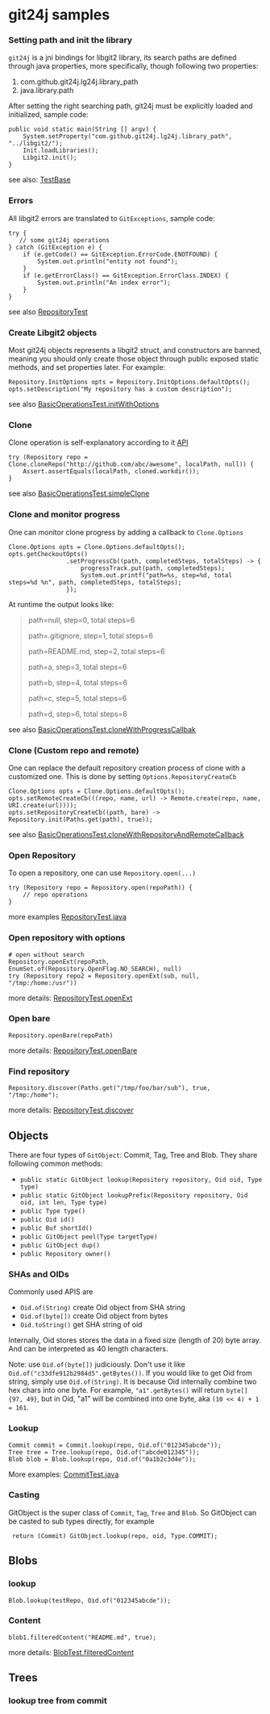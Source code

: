 # git24j samples

### Setting path and init the library

`git24j` is a jni bindings for libgit2 library, its search paths are defined 
through java properties, more specifically, though following two properties:
1. com.github.git24j.lg24j.library_path
2. java.library.path

After setting the right searching path, git24j must be explicitly loaded and
initialized, sample code: 
```
public void static main(String [] argv) {
    System.setProperty("com.github.git24j.lg24j.library_path", "../libgit2/");
    Init.loadLibraries();
    Libgit2.init();
}
```

see also: [TestBase](../src/test/java/com/github/git24j/core/TestBase.java#L21)

### Errors
All libgit2 errors are translated to `GitExceptions`, sample code:

```
try {
   // some git24j operations
} catch (GitException e) {
    if (e.getCode() == GitException.ErrorCode.ENOTFOUND) {
        System.out.println("entity not found");
    }
    if (e.getErrorClass() == GitException.ErrorClass.INDEX) {
        System.out.println("An index error");
    }
}
```
see also [RepositoryTest](../src/test/java/com/github/git24j/core/ReferenceTest.java#186)

### Create Libgit2 objects
Most git24j objects represents a libgit2 struct, and constructors are banned, meaning you 
should only create those object through public exposed static methods, and set properties
later. For example:
```
Repository.InitOptions opts = Repository.InitOptions.defaultOpts();
opts.setDescription("My repository has a custom description");
```
see also [BasicOperationsTest.initWithOptions](../src/test/java/com/github/git24j/core/BasicOperationsTest.java#25)

### Clone
Clone operation is self-explanatory according to it [API](../src/main/java/com/github/git24j/core/Clone.java#226)
```
try (Repository repo = Clone.cloneRepo("http://github.com/abc/awesome", localPath, null)) {
    Assert.assertEquals(localPath, cloned.workdir());
}
```
see also [BasicOperationsTest.simpleClone](../src/test/java/com/github/git24j/core/BasicOperationsTest.java#37)

### Clone and monitor progress
One can monitor clone progress by adding a callback to `Clone.Options`
```
Clone.Options opts = Clone.Options.defaultOpts();
opts.getCheckoutOpts()
                .setProgressCb((path, completedSteps, totalSteps) -> {
                    progressTrack.put(path, completedSteps);
                    System.out.printf("path=%s, step=%d, total steps=%d %n", path, completedSteps, totalSteps);
                });
```
At runtime the output looks like:
> path=null, step=0, total steps=6 
> 
> path=.gitignore, step=1, total steps=6 
> 
> path=README.md, step=2, total steps=6 
> 
> path=a, step=3, total steps=6 
> 
> path=b, step=4, total steps=6 
> 
> path=c, step=5, total steps=6 
> 
> path=d, step=6, total steps=6 

see also [BasicOperationsTest.cloneWithProgressCallbak](../src/test/java/com/github/git24j/core/BasicOperationsTest.java#53)


### Clone (Custom repo and remote)
One can replace the default repository creation process of clone with a customized one. This is done by setting `Options.RepositoryCreateCb`

```
Clone.Options opts = Clone.Options.defaultOpts();
opts.setRemoteCreateCb(((repo, name, url) -> Remote.create(repo, name, URI.create(url))));
opts.setRepositoryCreateCb((path, bare) -> Repository.init(Paths.get(path), true));
```

see also [BasicOperationsTest.cloneWithRepositoryAndRemoteCallback](../src/test/java/com/github/git24j/core/BasicOperationsTest.java#76)


### Open Repository
To open a repository, one can use `Repository.open(...)`
```
try (Repository repo = Repository.open(repoPath)) {
    // repo operations
}
```
more examples [RepositoryTest.java](../src/test/java/com/github/git24j/core/ReferenceTest.java#17)

### Open repository with options
```
# open without search
Repository.openExt(repoPath, EnumSet.of(Repository.OpenFlag.NO_SEARCH), null)
try (Repository repo2 = Repository.openExt(sub, null, "/tmp:/home:/usr"))
```
more details: [RepositoryTest.openExt](../src/test/java/com/github/git24j/core/ReferenceTest.java#68)

### Open bare
```
Repository.openBare(repoPath)
```
more details: [RepositoryTest.openBare](../src/test/java/com/github/git24j/core/ReferenceTest.java#45)

### Find repository
```
Repository.discover(Paths.get("/tmp/foo/bar/sub"), true, "/tmp:/home");
```
more details: [RepositoryTest.discover](../src/test/java/com/github/git24j/core/ReferenceTest.java#85)


## Objects

There are four types of `GitObject`: Commit, Tag, Tree and Blob. They share following common methods:

- `public static GitObject lookup(Repository repository, Oid oid, Type type)`
- `public static GitObject lookupPrefix(Repository repository, Oid oid, int len, Type type)`
- `public Type type()`
- `public Oid id()`
- `public Buf shortId()`
- `public GitObject peel(Type targetType)`
- `public GitObject dup()`
- `public Repository owner()`

### SHAs and OIDs

Commonly used APIS are
- `Oid.of(String)` create Oid object from SHA string
- `Oid.of(byte[])` create Oid object from bytes
- `Oid.toString()` get SHA string of oid

Internally, Oid stores stores the data in a fixed size (length of 20) byte array. And can be interpreted as 40 length characters. 

Note: use `Oid.of(byte[])` judiciously. Don't use it like `Oid.of("c33dfe912b2984d5".getBytes())`. If you would like to get Oid from string, simply use `Oid.of(String)`.
 It is because Oid internally combine two hex chars into one byte. For example, `"a1".getBytes()` will return `byte[] {97, 49}`, but in Oid, "a1" will be combined into one byte, aka `(10 << 4) + 1 = 161`. 

### Lookup

```
Commit commit = Commit.lookup(repo, Oid.of("012345abcde"));
Tree tree = Tree.lookup(repo, Oid.of("abcde012345"));
Blob blob = Blob.lookup(repo, Oid.of("0a1b2c3d4e"));
```

More examples: [CommitTest.java](../src/test/java/com/github/git24j/core/CommitTest.java)

### Casting

GitObject is the super class of `Commit`, `Tag`, `Tree` and `Blob`. So GitObject can be casted to sub types directly, for example
```
 return (Commit) GitObject.lookup(repo, oid, Type.COMMIT);
```

## Blobs

### lookup

```
Blob.lookup(testRepo, Oid.of("012345abcde"));
```
### Content

```
blob1.filteredContent("README.md", true);
```
more details: [BlobTest.filteredContent](../src/test/java/com/github/git24j/core/BlobTest.java)


## Trees

### lookup tree from commit
